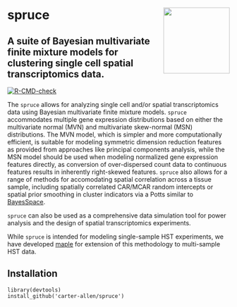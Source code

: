 # spruce <img src="https://carter-allen.github.io/spruce_transp.png" align="right" width="150" />
## A suite of Bayesian multivariate finite mixture models for clustering single cell spatial transcriptomics data. 

[![R-CMD-check](https://github.com/carter-allen/spruce/actions/workflows/R-CMD-check.yaml/badge.svg)](https://github.com/carter-allen/spruce/actions/workflows/R-CMD-check.yaml)

The `spruce` allows for analyzing single cell and/or spatial transcriptomics data using Bayesian multivariate finite mixture models. `spruce` accommodates multiple gene expression distributions based on either the multivariate normal (MVN) and multivariate skew-normal (MSN) distributions. The MVN model, which is simpler and more computationally efficient, is suitable for modeling symmetric dimension reduction features as provided from approaches like principal components analysis, while the MSN model should be used when modeling normalized gene expression features directly, as conversion of over-dispersed count data to continuous features results in inherently right-skewed features. `spruce` also allows for a range of methods for accomodating spatial correlation across a tissue sample, including spatially correlated CAR/MCAR random intercepts or spatial prior smoothing in cluster indicators via a Potts similar to [BayesSpace](https://www.nature.com/articles/s41587-021-00935-2). 

`spruce` can also be used as a comprehensive data simulation tool for power analysis and the design of spatial transcriptomics experiments. 

While `spruce` is intended for modeling single-sample HST experiments, we have developed [maple](https://github.com/carter-allen/maple) for extension of this methodology to multi-sample HST data.

## Installation

```
library(devtools)
install_github('carter-allen/spruce')
```
